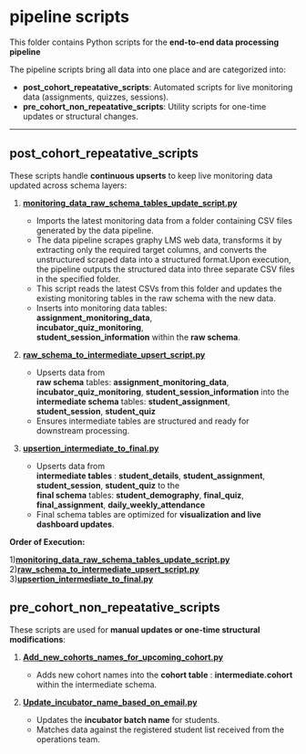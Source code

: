 # pipeline scripts

This folder contains Python scripts for the **end-to-end data processing pipeline** 

The pipeline scripts bring all data into one place and are categorized into:

* **post_cohort_repeatative_scripts**: Automated scripts for live monitoring data (assignments, quizzes, sessions).
* **pre_cohort_non_repeatative_scripts**: Utility scripts for one-time updates or structural changes.

---
## post_cohort_repeatative_scripts

These scripts handle **continuous upserts** to keep live monitoring data updated across schema layers:

1. **[monitoring\_data\_raw\_schema\_tables\_update\_script.py](https://github.com/VigyanShaala-Tech/deployment_scripts/blob/main/pipeline/post_cohort_repeatative_script/monitoring_data_raw_schema_tables_update_script.py)**

   * Imports the latest monitoring data from a folder containing CSV files generated by the data pipeline. 
   * The data pipeline scrapes graphy LMS web data, transforms it by extracting only the required target columns, and converts the unstructured scraped data into a structured format.Upon execution, the pipeline outputs the structured data into three separate CSV files in the specified folder.
   * This script reads the latest CSVs from this folder and updates the existing monitoring tables in the raw schema with the new data.
   * Inserts into monitoring data tables:   
   **assignment_monitoring_data**,   
   **incubator_quiz_monitoring**,   
   **student_session_information** within the **raw schema**.

2. **[raw\_schema\_to\_intermediate\_upsert\_script.py](https://github.com/VigyanShaala-Tech/deployment_scripts/blob/main/pipeline/post_cohort_repeatative_script/raw_schema_to_intermediate_upsert_script.py)**

   * Upserts data from  
   **raw schema** tables: **assignment_monitoring_data**, **incubator_quiz_monitoring**, **student_session_information** into the  
   **intermediate schema** tables: **student_assignment**, **student_session**, **student_quiz**
   * Ensures intermediate tables are structured and ready for downstream processing.

3. **[upsertion\_intermediate\_to\_final.py](https://github.com/VigyanShaala-Tech/deployment_scripts/blob/main/pipeline/post_cohort_repeatative_script/upsertion_intermediate_to_final.py)**

   * Upserts data from   
   **intermediate tables** : **student_details**, **student_assignment**, **student_session**, **student_quiz** to the   
   **final schema** tables: **student_demography**, **final_quiz**, **final_assignment**, **daily_weekly_attendance**  
   * Final schema tables are optimized for **visualization and live dashboard updates**.

**Order of Execution:**

1)**[monitoring\_data\_raw\_schema\_tables\_update\_script.py](https://github.com/VigyanShaala-Tech/deployment_scripts/blob/main/pipeline/post_cohort_repeatative_script/monitoring_data_raw_schema_tables_update_script.py)**  
2)**[raw\_schema\_to\_intermediate\_upsert\_script.py](https://github.com/VigyanShaala-Tech/deployment_scripts/blob/main/pipeline/post_cohort_repeatative_script/raw_schema_to_intermediate_upsert_script.py)**  
3)**[upsertion\_intermediate\_to\_final.py](https://github.com/VigyanShaala-Tech/deployment_scripts/blob/main/pipeline/post_cohort_repeatative_script/upsertion_intermediate_to_final.py)**


## pre_cohort_non_repeatative_scripts

These scripts are used for **manual updates or one-time structural modifications**:

1. **[Add\_new\_cohorts\_names\_for\_upcoming\_cohort.py](https://github.com/VigyanShaala-Tech/deployment_scripts/blob/main/pipeline/pre_cohort_non_repeatative_script/Add_new_cohorts_names_for_upcoming_cohort.py)**

   * Adds new cohort names into the **cohort table** : **intermediate.cohort**  within the intermediate schema.

2. **[Update\_incubator\_name\_based\_on\_email.py](https://github.com/VigyanShaala-Tech/deployment_scripts/blob/main/pipeline/pre_cohort_non_repeatative_script/Update_incubator_name_based_on_email.py)**

   * Updates the **incubator batch name** for students.
   * Matches data against the registered student list received from the operations team.
